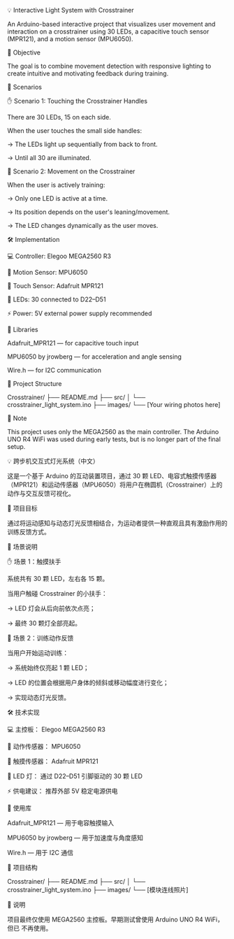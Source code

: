 💡 Interactive Light System with Crosstrainer

An Arduino-based interactive project that visualizes user movement and interaction on a crosstrainer using 30 LEDs, a capacitive touch sensor (MPR121), and a motion sensor (MPU6050).

🎯 Objective

The goal is to combine movement detection with responsive lighting to create intuitive and motivating feedback during training.

🤯 Scenarios

✋ Scenario 1: Touching the Crosstrainer Handles

There are 30 LEDs, 15 on each side.

When the user touches the small side handles:

→ The LEDs light up sequentially from back to front.

→ Until all 30 are illuminated.

🏃 Scenario 2: Movement on the Crosstrainer

When the user is actively training:

→ Only one LED is active at a time.

→ Its position depends on the user's leaning/movement.

→ The LED changes dynamically as the user moves.

🛠 Implementation

💻 Controller: Elegoo MEGA2560 R3

🧭 Motion Sensor: MPU6050

🙋 Touch Sensor: Adafruit MPR121

🔦 LEDs: 30 connected to D22–D51

⚡ Power: 5V external power supply recommended

📄 Libraries

Adafruit_MPR121 — for capacitive touch input

MPU6050 by jrowberg — for acceleration and angle sensing

Wire.h — for I2C communication

📁 Project Structure

Crosstrainer/
├── README.md
├── src/
│   └── crosstrainer_light_system.ino
├── images/
    └── [Your wiring photos here]

📌 Note

This project uses only the MEGA2560 as the main controller. The Arduino UNO R4 WiFi was used during early tests, but is no longer part of the final setup.

💡 跨步机交互式灯光系统（中文）

这是一个基于 Arduino 的互动装置项目，通过 30 颗 LED、电容式触摸传感器（MPR121）和运动传感器（MPU6050）将用户在椭圆机（Crosstrainer）上的动作与交互反馈可视化。

🎯 项目目标

通过将运动感知与动态灯光反馈相结合，为运动者提供一种直观且具有激励作用的训练反馈方式。

🤯 场景说明

✋ 场景 1：触摸扶手

系统共有 30 颗 LED，左右各 15 颗。

当用户触碰 Crosstrainer 的小扶手：

→ LED 灯会从后向前依次点亮；

→ 最终 30 颗灯全部亮起。

🏃 场景 2：训练动作反馈

当用户开始运动训练：

→ 系统始终仅亮起 1 颗 LED；

→ LED 的位置会根据用户身体的倾斜或移动幅度进行变化；

→ 实现动态灯光反馈。

🛠 技术实现

💻 主控板： Elegoo MEGA2560 R3

🧭 动作传感器： MPU6050

🙋 触摸传感器： Adafruit MPR121

🔦 LED 灯： 通过 D22–D51 引脚驱动的 30 颗 LED

⚡ 供电建议： 推荐外部 5V 稳定电源供电

📄 使用库

Adafruit_MPR121 — 用于电容触摸输入

MPU6050 by jrowberg — 用于加速度与角度感知

Wire.h — 用于 I2C 通信

📁 项目结构

Crosstrainer/
├── README.md
├── src/
│   └── crosstrainer_light_system.ino
├── images/
    └── [模块连线照片]

📌 说明

项目最终仅使用 MEGA2560 主控板。早期测试曾使用 Arduino UNO R4 WiFi，但已 不再使用。
